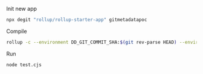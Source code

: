 Init new app
```bash
npx degit "rollup/rollup-starter-app" gitmetadatapoc
```

Compile
```bash
rollup -c --environment DD_GIT_COMMIT_SHA:$(git rev-parse HEAD) --environment DD_GIT_REPOSITORY_URL:$(git config --get remote.origin.url)  --bundleConfigAsCjs
```

Run
```bash
node test.cjs
```
